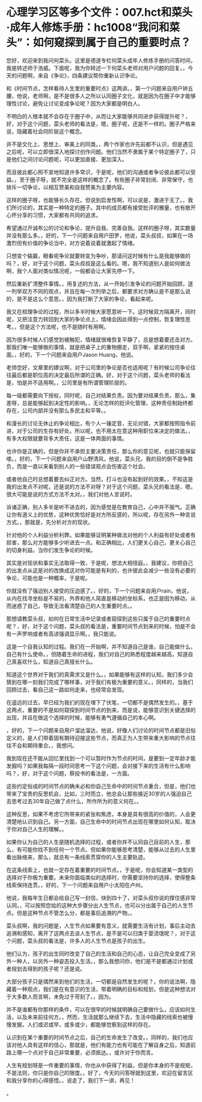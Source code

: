 # 心理学习区等多个文件：007.hct和菜头·成年人修炼手册：hc1008“我问和菜头”：如何窥探到属于自己的重要时点？

您好，欢迎来到我问何菜头。这里是德道专栏何菜头成年人修炼手册的问答时间，我是转述师于浩威。下面呢，我为你转述一下何菜头老师对用户问题的回复。，今天的问题啊，来自《争论》，四条建议帮你重新认识争论。

和《时间节点，怎样看待人生里的重要时点》这两讲。，第一个问题来自用户钟五腰，他说，老师啊，是不是很多人之所以认同圈子文化，就是因为在圈子中才能够理性讨论，避免让讨论变成争论呢？因为大家都是明白人。

不明白的人根本就不会存在于圈子中，从而让大家能够共同进步获得提升呢？，好，对于这个问题，菜头老师的看法是，嗯，圈子呢，还是不一样的。圈子严格来说，隐藏着社会同阶层这个概念。

并不是文化上、思想上、审美上的同类。，两个作家也许先前都不认识，但是遇见之后呢，可以立即很深入地探讨创作问题。他们当然不隶属于某个特定圈子了，只是他们之间讨论问题呢，可以更加直接、更加深入。

而且彼此都心照不宣地知道许多常识，于是呢，他们的沟通或者争论彼此都可以受益。，至于圈子呀，就不完全是这样的概念了。有些圈子非常封闭、非常保守，也排斥一切争论，以相互赞美和自我赞美为主要内容。

这样的圈子呀，也能够长久存在。但说到启发性啊，可以说是，激进于无了。，我们所讨论的，其实是一种特定的圈子。其中的成员都有接受批评的雅量，也有敞开心怀分享的习惯，大家都有共同的追求。

希望通过开诚布公的讨论和争论，提升自我、完善自我。这样的圈子呀，其实数量并没有那么多。，好的，下一个问题来自用户田罗，他说，菜头叔叔，如果在一场激烈但有价值的争论当中，对方说着说着就激起了情绪。

只想变个输赢，眼看呢争论就要转变为争吵，那请问这时候有什么是我能够做的吗？，好，对于这个问题，菜头叔叔是这么看的。嗯，我不知道别人是如何做法啊，我个人面对类似情况呢，一般都会让大家先停一下。

然后重新扩清整件事情。，用复述的方法，从一开始引发争论的问题开始回顾，逐一列举双方不同的观点，并且在每一次列举之后，都要求对方确认是不是那么说的，是不是这么个意思。，因为我打断了大家的争论，看起来呢。

我又在梳理争论的过程，所以多半时候大家愿意听一下。这时候双方隔离开，同时呢，又把注意力转回到大家的争论点上，情绪会因此得到一点控制，恢复理性思考。，但是这个方法呢，也不是随时有用啊。

因为很多时候人们感觉到被触犯，情绪就很难恢复平静了，总是想着要还击对方。那我们唯一能够做的事情，就是把桌子上的重物挪走，双手啊，紧紧的按住桌面。，好的，下一个问题来自用户Jason Huang，他说。

老师您好，文章里的建议啊，对于公司里的争论是否也适用呢？有时候公司争论往往最后都是职位高的决定最后所谓的正确。好，对于这个问题，菜头老师的看法是，怕是并不适用啊。，公司里是有所谓管理阶层的。

每一级都需要向下授权，同时呢，自己对结果负责。因为要对结果负责，那么，集差呀，总是能够起到决定性的影响。，无论怎样的贬评化管理，这种责任制始终都存在，公司内部并没有那么多民主和平等。。

和漫长的讨论无休止的争论相比，有个人一锤定音，无论对错，大家都按照指令前进，对于公司的生存有好处。所以呢，也不用太在意这种用职位来决定的做法。，有多大权限就要背多大责任，这是一体两面的事情。

也许你是正确的，但是你并不承担主要决策责任，那么你的意见呢，也就只能保留喽。，好的，下一个问题来自用户山野清风，他说，菜头兄，我的目的倒不是争胜负，而是一直以来看到别人的一些错误观点会伤害这个社会。

或者他自己时总想着要去纠正对方。当然，打斗也没有起到好的效果。，不知这是我的出发点不对呢，还是说的方法不对呀？对于这个问题，菜头兄的看法是，嗯，很大可能是说的方式方法不太对。，我们对他人言说时。

诉诸正确，别人多半是听不进去的，因为感觉是在教育自己，心中并不服气。正确让你有道义上的优势，这种优势恰好是对方所反感的，所以呢，存在另外一种言说方式。，那就是，先分析对方的现状。

针对他的个人利益分析利弊。如果能够证明某种做法对他的个人利益有好处或者有损害，那么对方能够多少听进去一点。和正确相比，人们更关心自己，更关心自己的切身利益。当你们发生争论的时候。

其实是对现状和事实无法取得一致，于是呢，想法大相径庭。，我建议，你把自己的出发点从这是对的改换成这对你可能是有利的，也许彼此会减少一些没有必要的争论，可能也是一种概率，于是呢。

你就没有了强迫别人接受的压迫感了。，好的，下一个问题来自用户rain，他说，从内在找寻坐标是不易的，外界和他人简直是移动的坐标系，也正是因为移动，从而迷惑了自己，导致无法看清楚自己的人生重要时点。。

那想请教菜头叔，如何在日常生活中记录或者窥探到这些只属于自己的重要时点呢？，好，对于这个问题，菜头叔的看法是，重要时间节点到来的时候，怕是不会有一声罗响或者有高谅强调显示啊。，我只能说。

这是一个自我认知的过程。我们在一开始啊，并不知道自己是谁，自己能做什么，自己有什么使命。，但随着生命的进程，我们对自己的熟悉程度越来越高，知道自己真喜欢什么，知道自己真擅长什么。

知道这个世界对于我们的真需求又是什么。，如果能够有这样的认知，我们多少会猜到在哪一刻我们完成了哪样事，对于我们有极为重要的意义。，同样的，当我们回顾过去，看自己这一路如何走来，也经常会发现。

在遥远的过去，早已经为我们的现在埋下了伏笔，一切都不是偶然发生的。，基于这两点，重要的不是如何窥探到时间节点的到来，而是说，能够意识到关键选择的出现，并且在做这个选择的时候，能够有勇气遵循自己的本心啊。

，好的，下一个问题来自用户溜达溜达，他说，好像人们讨论的时间节点都是旧俗定义的，是人们带着固有期待迎接这些节点，而真正为人生带来重大影响的节点往往不会和期待重合。，我想问。

我到现在还不能从回忆里找到一个可以暂时作为节点的时间，是要到一定年龄才能发掘吗？如果我每隔一段时间思考一下这个问题，会对接下来的生活有什么影响吗？，好，对于这个问题，蔡投书的看法是，一方面。

这些约定俗成的时间节点的确未必和你自己生命中的时间节点重合，但是，他们也带来了宝贵的反思机会，比如，三时而立，他总会让那些接近30岁的人强迫自己去思考过去30年自己做了点什么，所作所为的意义何在。。

这种反思，如果不考虑它所带来的紧张和焦虑，本身是具有很高的价值的，人会更清楚地认识到自己。另一方面，自己生命中的时间节点出现在哪里如何认知，取决于你对自己人生的理解。。

如果你认为自己的人生是随机选择的过程，或者你并不认同自己目前的人生，那么，有可能你找不到任何一个节点。但如果你能够思考清楚，能够从过去的人生里看出脉络来，那么，就总有一条线索贯穿你的人生主要轨迹。

在这条线索上，也就一定存在着重要的时间节点。，于是呢，你会知道某一类型的选择对于你极为重要。未来你面临类似的选择时，你需要坚持你的选择，使得整条线索保持连贯。，好的，下一个问题来自用户小太阳在卢州。

他说，我每年生日都会给自己写一封信，快到四十了，对菜头叔你说的撑住感非常认同。，可以按照您给的这种大步骤分出人生节点，也可以分出属于自己的人生节点。但是这种节点不管怎么分，都是事后追溯的产物。。

菜头叔啊，我的问题是，人生节点如果要有意义，就需要生活有计划，事后主动去追溯和感知，离开了这两点去谈人生节点，是不是可以归类于耍流氓呢？，对于这个问题，菜头叔的看法是，许多人的人生节点是孩子的出生。

他们认为，孩子的出生同时改变了自己的生活和自己的心态，让自己完全变成了另外一种人，以另外一种姿态投入生活。，那么我想问你，他们是不是都通过计划或者规划去得到的孩子呢？还是说。

大部分孩子只是偶然来到他们的生活，一切都是自然发生的呢？，你的说法啊，隐藏着一种观点，我们是在有意识的生活，带着明确的目标和规划，但是这种想法对于大多数人而言啊，未免过于苛刻了。，因为。

并不是谁都有你那样的条件，可以在很早的时候就明确自己要做什么，应该如何生活，以及未来前往何方。，然而，生活就那么继续下去，生活中隐藏的线索也被慢慢发掘，人们或迟或早，或多或少，都能够觉察到这样的存在。

认识到在某个重要的时间节点之后，自己的生命发生了改变。，同样的，我们也应该对他人具有这样的信心，那就是，他们有能力也有可能在了解自身之后，知道前路上哪一个点对于自己非常重要，必须抵达。，或许对于你而言。

人生有规划呀是一件重要的事情，你也从中获得了利益，但是你本身的不是规矩，不是法则，你只是你自己的限度。，好了，今天的问答呀就到这里，欢迎在留言区和我分享你的心得感悟。，说走了，我们下一讲，再见！

。